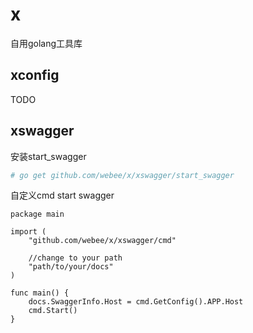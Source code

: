 # x
自用golang工具库

## xconfig
TODO

## xswagger
安装start_swagger
``` bash
# go get github.com/webee/x/xswagger/start_swagger
```
自定义cmd start swagger
``` golang
package main

import (
    "github.com/webee/x/xswagger/cmd"

    //change to your path
    "path/to/your/docs"
)

func main() {
	docs.SwaggerInfo.Host = cmd.GetConfig().APP.Host
	cmd.Start()
}
```